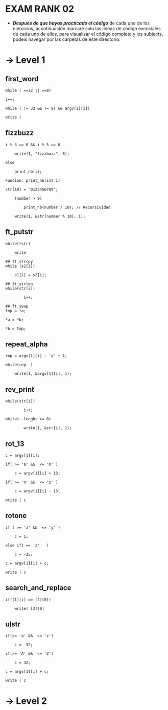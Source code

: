 # EXAM RANK 02

- ***Después de que hayas practicado el código*** de cada uno de los ejercicios, acontinuación marcaré solo las líneas de código exenciales de cada uno de ellos, para visualizar el código completo y los subjects, podeis navegar por las carpetas de este directorio.

# -> Level 1

## first_word
```
while ( ==32 || ==9)

i++;

while ( != 32 && != 9) && argv[1][i])

write (
```
## fizzbuzz
```
i % 3 == 0 && i % 5 == 0

	write(1, "fizzbuzz", 8);

else

	print_nb(i);

Función: print_nb(int i)

str[10] = "0123456789";

	(number > 9)

		print_nb(number / 10); // Recursividad

	write(1, &str[number % 10], 1);
```
## ft_putstr
```
while(*str)

	write

## ft_strcpy
while (s2[i])

	s1[i] = s2[i];

## ft_strlen
while(str[i])

		i++;

## ft_swap
tmp = *a;

*a = *b;

*b = tmp;
```
## repeat_alpha
```
rep = argv[1][i] - 'a' + 1;

while(rep--)

	write(1, &argv[1][i], 1);
```
## rev_print
```
while(str[i])

		i++;

while(--lenght >= 0)

		write(1, &str[i], 1);
```
## rot_13
```
c = argv[1][i];

if( >= 'a' &&  <= 'm' )

	c = argv[1][i] + 13;

if( >= 'n' &&  <= 'z' )

	c = argv[1][i] - 13;

write ( c
```
## rotone
```
if ( >= 'a' &&  <= 'y' )

	c = 1;

else if( == 'z'   )

	c = -25;

c = argv[1][i] + c;

write ( c
```
## search_and_replace
```
if([1][i] == [2][0])

	write( [3][0]
```
## ulstr
```
if(>= 'a' &&  <= 'z')

	c = -32;

if(>= 'A' &&  <= 'Z')

	c = 32;

c = argv[1][i] + c;

write ( c
```

# -> Level 2

##
